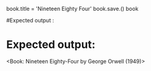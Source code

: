 book.title = 'Nineteen Eighty Four'
book.save.()
book

#Expected output :
# Expected output:
<Book: Nineteen Eighty-Four by George Orwell (1949)>

